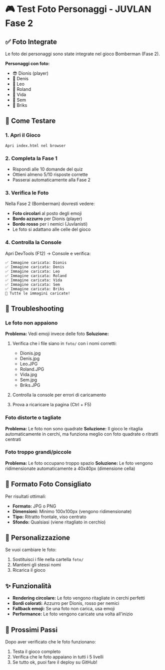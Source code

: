 # 🎮 Test Foto Personaggi - JUVLAN Fase 2

## ✅ Foto Integrate

Le foto dei personaggi sono state integrate nel gioco Bomberman (Fase 2).

**Personaggi con foto:**
- 😎 Dionis (player)
- 👤 Denis
- 👤 Leo  
- 👤 Roland
- 👤 Vida
- 👤 Sem
- 👤 Briks

## 🧪 Come Testare

### 1. Apri il Gioco
```
Apri index.html nel browser
```

### 2. Completa la Fase 1
- Rispondi alle 10 domande del quiz
- Ottieni almeno 5/10 risposte corrette
- Passerai automaticamente alla Fase 2

### 3. Verifica le Foto
Nella Fase 2 (Bomberman) dovresti vedere:
- **Foto circolari** al posto degli emoji
- **Bordo azzurro** per Dionis (player)
- **Bordo rosso** per i nemici (Juvlanisti)
- Le foto si adattano alle celle del gioco

### 4. Controlla la Console
Apri DevTools (F12) → Console e verifica:
```
✅ Immagine caricata: Dionis
✅ Immagine caricata: Denis
✅ Immagine caricata: Leo
✅ Immagine caricata: Roland
✅ Immagine caricata: Vida
✅ Immagine caricata: Sem
✅ Immagine caricata: Briks
🎉 Tutte le immagini caricate!
```

## 🐛 Troubleshooting

### Le foto non appaiono
**Problema:** Vedi emoji invece delle foto
**Soluzione:**
1. Verifica che i file siano in `foto/` con i nomi corretti:
   - Dionis.jpg
   - Denis.jpg
   - Leo.JPG
   - Roland.JPG
   - Vida.jpg
   - Sem.jpg
   - Briks.JPG

2. Controlla la console per errori di caricamento

3. Prova a ricaricare la pagina (Ctrl + F5)

### Foto distorte o tagliate
**Problema:** Le foto non sono quadrate
**Soluzione:** Il gioco le ritaglia automaticamente in cerchi, ma funziona meglio con foto quadrate o ritratti centrati

### Foto troppo grandi/piccole
**Problema:** Le foto occupano troppo spazio
**Soluzione:** Le foto vengono ridimensionate automaticamente a 40x40px (dimensione cella)

## 📸 Formato Foto Consigliato

Per risultati ottimali:
- **Formato:** JPG o PNG
- **Dimensioni:** Minimo 100x100px (vengono ridimensionate)
- **Tipo:** Ritratto frontale, viso centrato
- **Sfondo:** Qualsiasi (viene ritagliato in cerchio)

## 🎨 Personalizzazione

Se vuoi cambiare le foto:
1. Sostituisci i file nella cartella `foto/`
2. Mantieni gli stessi nomi
3. Ricarica il gioco

## ✨ Funzionalità

- **Rendering circolare:** Le foto vengono ritagliate in cerchi perfetti
- **Bordi colorati:** Azzurro per Dionis, rosso per nemici
- **Fallback emoji:** Se una foto non carica, usa emoji
- **Performance:** Le foto vengono caricate una volta all'inizio

## 🚀 Prossimi Passi

Dopo aver verificato che le foto funzionano:
1. Testa il gioco completo
2. Verifica che le foto appaiano in tutti i 5 livelli
3. Se tutto ok, puoi fare il deploy su GitHub!
